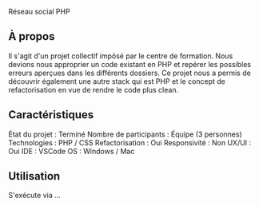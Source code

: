 Réseau social PHP 

## À propos
Il s'agit d'un projet collectif impôsé par le centre de formation. Nous devions nous approprier un code existant en PHP et repérer les possibles erreurs aperçues dans les différents dossiers.
Ce projet nous a permis de découvrir également une autre stack qui est PHP et le concept de refactorisation en vue de rendre le code plus clean.

## Caractéristiques
État du projet : Terminé 
Nombre de participants : Équipe (3 personnes)
Technologies : PHP / CSS
Refactorisation : Oui
Responsivité : Non
UX/UI : Oui 
IDE : VSCode
OS : Windows / Mac 

## Utilisation
S'exécute via ...



